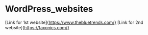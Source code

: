# WordPress_websites
[Link for 1st website]{https://www.thebluetrends.com/}
[Link for 2nd website]{https://faxonics.com/}
